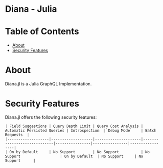 # Diana - Julia

# Table of Contents
* [About](#About)
* [Security Features](#Security-Features)

# About
Diana.jl is a Julia GraphQL Implementation.

# Security Features
Diana.jl offers the following security features:

```
| Field Suggestions | Query Depth Limit | Query Cost Analysis | Automatic Persisted Queries | Introspection  | Debug Mode     | Batch Requests  |
|-------------------|-------------------|---------------------|-----------------------------|----------------|----------------|-----------------|
| On by Default     | No Support        | No Support          | No Support                  | On by Default  | No Support     | No Support      |
```